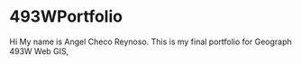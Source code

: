 # 493WPortfolio
Hi My name is Angel Checo Reynoso. This is my final portfolio for Geograph 493W Web GIS, 
